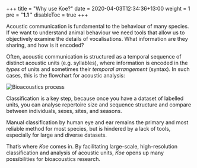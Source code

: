 +++
title = "Why use Koe?"
date = 2020-04-03T12:34:36+13:00
weight = 1
pre = "<b>1.1 </b>"
disableToc = true
+++

Acoustic communication is fundamental to the behaviour of many species. If we want to understand animal behaviour we need tools that allow us to objectively examine the details of vocalisations. What information are they sharing, and how is it encoded?

Often, acoustic communication is structured as a temporal sequence of distinct acoustic units (e.g. syllables), where information is encoded in the _types_ of units and sometimes their _temporal arrangement_ (syntax). In such cases, this is the flowchart for acoustic analysis:

![Bioacoustics process](https://i.ibb.co/YXmS36F/bioacoustic-process-pp.png)

Classification is a key step, because once you have a dataset of labelled units, you can analyse repertoire size and sequence structure and compare between individuals, sexes, sites, and seasons.

Manual classification by human eye and ear remains the primary and most reliable method for most species, but is hindered by a lack of tools, especially for large and diverse datasets.

That’s where _Koe_ comes in. By facilitating large-scale, high-resolution classification and analysis of acoustic units, _Koe_ opens up many possibilities for bioacoustics research.
